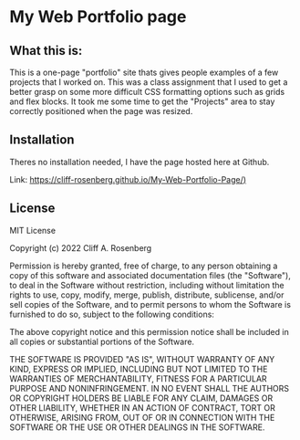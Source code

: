 # My Web Portfolio page

## What this is:

This is a one-page "portfolio" site thats gives people examples of a few projects that I worked on. This was a class assignment that I used to get a better grasp on some more difficult CSS formatting options such as grids and flex blocks. It took me some time to get the "Projects" area to stay correctly positioned when the page was resized.

## Installation

Theres no installation needed, I have the page hosted here at Github.

Link: [https://cliff-rosenberg.github.io/My-Web-Portfolio-Page/)](https://cliff-rosenberg.github.io/My-Web-Portfolio-Page/)

## License

MIT License

Copyright (c) 2022 Cliff A. Rosenberg

Permission is hereby granted, free of charge, to any person obtaining a copy
of this software and associated documentation files (the "Software"), to deal
in the Software without restriction, including without limitation the rights
to use, copy, modify, merge, publish, distribute, sublicense, and/or sell
copies of the Software, and to permit persons to whom the Software is
furnished to do so, subject to the following conditions:

The above copyright notice and this permission notice shall be included in all
copies or substantial portions of the Software.

THE SOFTWARE IS PROVIDED "AS IS", WITHOUT WARRANTY OF ANY KIND, EXPRESS OR
IMPLIED, INCLUDING BUT NOT LIMITED TO THE WARRANTIES OF MERCHANTABILITY,
FITNESS FOR A PARTICULAR PURPOSE AND NONINFRINGEMENT. IN NO EVENT SHALL THE
AUTHORS OR COPYRIGHT HOLDERS BE LIABLE FOR ANY CLAIM, DAMAGES OR OTHER
LIABILITY, WHETHER IN AN ACTION OF CONTRACT, TORT OR OTHERWISE, ARISING FROM,
OUT OF OR IN CONNECTION WITH THE SOFTWARE OR THE USE OR OTHER DEALINGS IN THE
SOFTWARE.